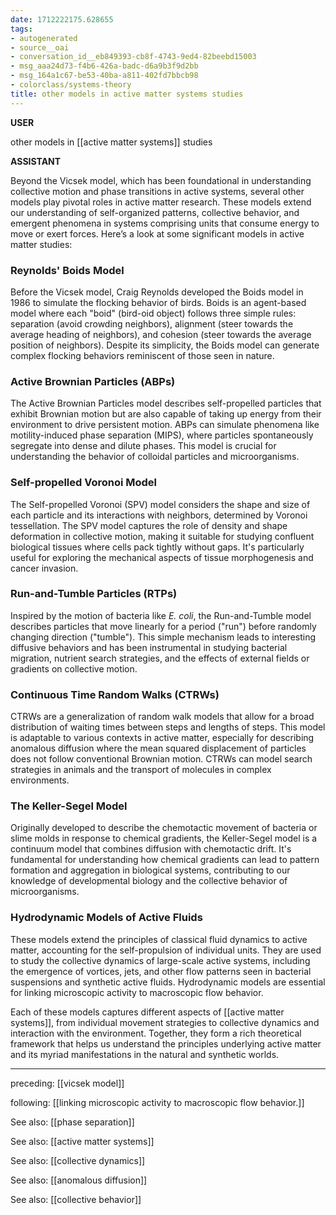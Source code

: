 ```yaml
---
date: 1712222175.628655
tags:
- autogenerated
- source__oai
- conversation_id__eb849393-cb8f-4743-9ed4-82beebd15003
- msg_aaa24d73-f4b6-426a-badc-d6a9b3f9d2bb
- msg_164a1c67-be53-40ba-a811-402fd7bbcb98
- colorclass/systems-theory
title: other models in active matter systems studies
---
```


**USER**

other models in [[active matter systems]] studies


**ASSISTANT**

Beyond the Vicsek model, which has been foundational in understanding collective motion and phase transitions in active systems, several other models play pivotal roles in active matter research. These models extend our understanding of self-organized patterns, collective behavior, and emergent phenomena in systems comprising units that consume energy to move or exert forces. Here’s a look at some significant models in active matter studies:

### Reynolds' Boids Model

Before the Vicsek model, Craig Reynolds developed the Boids model in 1986 to simulate the flocking behavior of birds. Boids is an agent-based model where each "boid" (bird-oid object) follows three simple rules: separation (avoid crowding neighbors), alignment (steer towards the average heading of neighbors), and cohesion (steer towards the average position of neighbors). Despite its simplicity, the Boids model can generate complex flocking behaviors reminiscent of those seen in nature.

### Active Brownian Particles (ABPs)

The Active Brownian Particles model describes self-propelled particles that exhibit Brownian motion but are also capable of taking up energy from their environment to drive persistent motion. ABPs can simulate phenomena like motility-induced phase separation (MIPS), where particles spontaneously segregate into dense and dilute phases. This model is crucial for understanding the behavior of colloidal particles and microorganisms.

### Self-propelled Voronoi Model

The Self-propelled Voronoi (SPV) model considers the shape and size of each particle and its interactions with neighbors, determined by Voronoi tessellation. The SPV model captures the role of density and shape deformation in collective motion, making it suitable for studying confluent biological tissues where cells pack tightly without gaps. It's particularly useful for exploring the mechanical aspects of tissue morphogenesis and cancer invasion.

### Run-and-Tumble Particles (RTPs)

Inspired by the motion of bacteria like *E. coli*, the Run-and-Tumble model describes particles that move linearly for a period ("run") before randomly changing direction ("tumble"). This simple mechanism leads to interesting diffusive behaviors and has been instrumental in studying bacterial migration, nutrient search strategies, and the effects of external fields or gradients on collective motion.

### Continuous Time Random Walks (CTRWs)

CTRWs are a generalization of random walk models that allow for a broad distribution of waiting times between steps and lengths of steps. This model is adaptable to various contexts in active matter, especially for describing anomalous diffusion where the mean squared displacement of particles does not follow conventional Brownian motion. CTRWs can model search strategies in animals and the transport of molecules in complex environments.

### The Keller-Segel Model

Originally developed to describe the chemotactic movement of bacteria or slime molds in response to chemical gradients, the Keller-Segel model is a continuum model that combines diffusion with chemotactic drift. It's fundamental for understanding how chemical gradients can lead to pattern formation and aggregation in biological systems, contributing to our knowledge of developmental biology and the collective behavior of microorganisms.

### Hydrodynamic Models of Active Fluids

These models extend the principles of classical fluid dynamics to active matter, accounting for the self-propulsion of individual units. They are used to study the collective dynamics of large-scale active systems, including the emergence of vortices, jets, and other flow patterns seen in bacterial suspensions and synthetic active fluids. Hydrodynamic models are essential for linking microscopic activity to macroscopic flow behavior.

Each of these models captures different aspects of [[active matter systems]], from individual movement strategies to collective dynamics and interaction with the environment. Together, they form a rich theoretical framework that helps us understand the principles underlying active matter and its myriad manifestations in the natural and synthetic worlds.


---

preceding: [[vicsek model]]  


following: [[linking microscopic activity to macroscopic flow behavior.]]

See also: [[phase separation]]


See also: [[active matter systems]]


See also: [[collective dynamics]]


See also: [[anomalous diffusion]]


See also: [[collective behavior]]